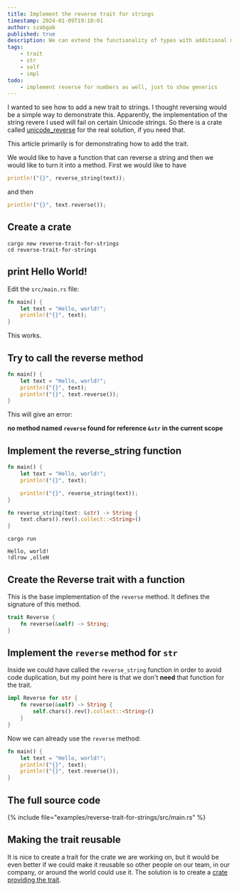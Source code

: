 ```yaml
---
title: Implement the reverse trait for strings
timestamp: 2024-01-09T19:10:01
author: szabgab
published: true
description: We can extend the functionality of types with additional methods using traits.
tags:
    - trait
    - str
    - self
    - impl
todo:
    - implement reverse for numbers as well, just to show generics
---
```


I wanted to see how to add a new trait to strings. I thought reversing would be a simple way to demonstrate this. Apparently, the implementation of the string revere I used
will fail on certain Unicode strings. So there is a crate called [unicode_reverse](https://crates.io/crates/unicode_reverse) for the real solution, if you need that.

This article primarily is for demonstrating how to add the trait.

We would like to have a function that can reverse a string and then we would like to turn it into a method. First we would like to have

```rust
println!("{}", reverse_string(text));
```


and then

```rust
println!("{}", text.reverse());
```

## Create a crate

```
cargo new reverse-trait-for-strings
cd reverse-trait-for-strings
```

## print Hello World!

Edit the `src/main.rs` file:


```rust
fn main() {
    let text = "Hello, world!";
    println!("{}", text);
}
```

This works.

## Try to call the reverse method

```rust
fn main() {
    let text = "Hello, world!";
    println!("{}", text);
    println!("{}", text.reverse());
}
```

This will give an error:


**no method named `reverse` found for reference `&str` in the current scope**

## Implement the reverse_string function


```rust
fn main() {
    let text = "Hello, world!";
    println!("{}", text);

    println!("{}", reverse_string(text));
}

fn reverse_string(text: &str) -> String {
    text.chars().rev().collect::<String>()
}
```

```
cargo run

Hello, world!
!dlrow ,olleH
```

## Create the Reverse trait with a function

This is the base implementation of the `reverse` method. It defines the signature of this method.

```rust
trait Reverse {
    fn reverse(&self) -> String;
}
```

## Implement the `reverse` method for `str`

Inside we could have called the `reverse_string` function in order to avoid code duplication, but my point here is that we don't **need** that function for the trait.

```rust
impl Reverse for str {
    fn reverse(&self) -> String {
        self.chars().rev().collect::<String>()
    }
}
```

Now we can already use the `reverse` method:

```rust
fn main() {
    let text = "Hello, world!";
    println!("{}", text);
    println!("{}", text.reverse());
}
```


## The full source code

{% include file="examples/reverse-trait-for-strings/src/main.rs" %}


## Making the trait reusable

It is nice to create a trait for the crate we are working on, but it would be even better if we could make it reusable so other people on our team, in our company, or around the world could use it.
The solution is to create a [crate providing the trait](/reverse-trait-for-strings-in-a-crate).


